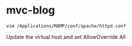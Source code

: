 # mvc-blog

`vim /Applications/MAMP/conf/apache/httpd.conf`

Update the virtual host and set AllowOverride All
